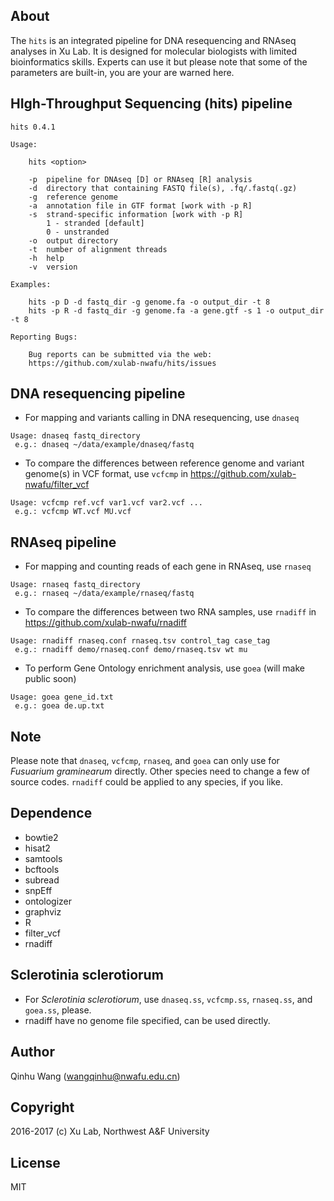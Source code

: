 About
-----
The `hits` is an integrated pipeline for DNA resequencing and RNAseq analyses in Xu Lab. It is designed for molecular biologists with limited bioinformatics skills. Experts can use it but please note that some of the parameters are built-in, you are your are warned here.

HIgh-Throughput Sequencing (hits) pipeline
------------------------------------------
```
hits 0.4.1

Usage:

    hits <option>

    -p  pipeline for DNAseq [D] or RNAseq [R] analysis
    -d  directory that containing FASTQ file(s), .fq/.fastq(.gz)
    -g  reference genome
    -a  annotation file in GTF format [work with -p R]
    -s  strand-specific information [work with -p R]
        1 - stranded [default]
        0 - unstranded
    -o  output directory
    -t  number of alignment threads
    -h  help
    -v  version

Examples:

    hits -p D -d fastq_dir -g genome.fa -o output_dir -t 8
    hits -p R -d fastq_dir -g genome.fa -a gene.gtf -s 1 -o output_dir -t 8

Reporting Bugs:

    Bug reports can be submitted via the web:
    https://github.com/xulab-nwafu/hits/issues
```

DNA resequencing pipeline
-------------------------
- For mapping and variants calling in DNA resequencing, use `dnaseq`
```
Usage: dnaseq fastq_directory
 e.g.: dnaseq ~/data/example/dnaseq/fastq
```
- To compare the differences between reference genome and variant genome(s) in VCF format, use `vcfcmp` in https://github.com/xulab-nwafu/filter_vcf
```
Usage: vcfcmp ref.vcf var1.vcf var2.vcf ...
 e.g.: vcfcmp WT.vcf MU.vcf
```

RNAseq pipeline
---------------
- For mapping and counting reads of each gene in RNAseq, use `rnaseq`
```
Usage: rnaseq fastq_directory
 e.g.: rnaseq ~/data/example/rnaseq/fastq
```
- To compare the differences between two RNA samples, use `rnadiff` in https://github.com/xulab-nwafu/rnadiff
```
Usage: rnadiff rnaseq.conf rnaseq.tsv control_tag case_tag
 e.g.: rnadiff demo/rnaseq.conf demo/rnaseq.tsv wt mu
```
- To perform Gene Ontology enrichment analysis, use `goea` (will make public soon)
```
Usage: goea gene_id.txt
 e.g.: goea de.up.txt
```

Note
-----
Please note that `dnaseq`, `vcfcmp`, `rnaseq`, and `goea` can only use for _Fusuarium graminearum_ directly.  Other species need to change a few of source codes.  `rnadiff` could be applied to any species, if you like.

Dependence
----------
- bowtie2
- hisat2
- samtools
- bcftools
- subread
- snpEff
- ontologizer
- graphviz
- R
- filter_vcf
- rnadiff

Sclerotinia sclerotiorum
------------------------
- For _Sclerotinia sclerotiorum_, use `dnaseq.ss`, `vcfcmp.ss`, `rnaseq.ss`, and `goea.ss`, please.
- rnadiff have no genome file specified, can be used directly.

Author
------
Qinhu Wang (wangqinhu@nwafu.edu.cn)

Copyright
---------
2016-2017 (c) Xu Lab, Northwest A&F University

License
-------

MIT
